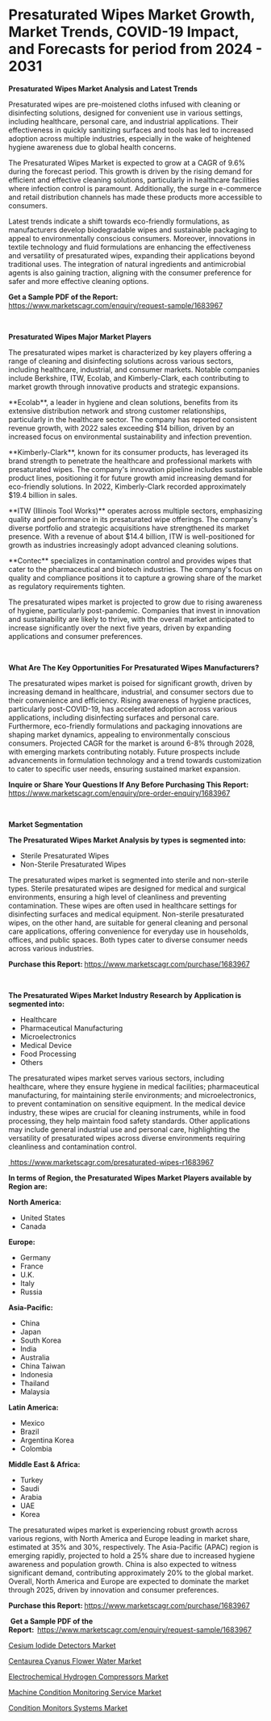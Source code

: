 <p><h1>Presaturated Wipes Market Growth, Market Trends, COVID-19 Impact, and Forecasts for period from 2024 - 2031</h1></p><p><strong>Presaturated Wipes Market Analysis and Latest Trends</strong></p>
<p><p>Presaturated wipes are pre-moistened cloths infused with cleaning or disinfecting solutions, designed for convenient use in various settings, including healthcare, personal care, and industrial applications. Their effectiveness in quickly sanitizing surfaces and tools has led to increased adoption across multiple industries, especially in the wake of heightened hygiene awareness due to global health concerns.</p><p>The Presaturated Wipes Market is expected to grow at a CAGR of 9.6% during the forecast period. This growth is driven by the rising demand for efficient and effective cleaning solutions, particularly in healthcare facilities where infection control is paramount. Additionally, the surge in e-commerce and retail distribution channels has made these products more accessible to consumers.</p><p>Latest trends indicate a shift towards eco-friendly formulations, as manufacturers develop biodegradable wipes and sustainable packaging to appeal to environmentally conscious consumers. Moreover, innovations in textile technology and fluid formulations are enhancing the effectiveness and versatility of presaturated wipes, expanding their applications beyond traditional uses. The integration of natural ingredients and antimicrobial agents is also gaining traction, aligning with the consumer preference for safer and more effective cleaning options.</p></p>
<p><strong>Get a Sample PDF of the Report:&nbsp;</strong> <a href="https://www.marketscagr.com/enquiry/request-sample/1683967?utm_campaign=1411&utm_medium=2&utm_source=Github&utm_content=ia&utm_term=15102024&utm_id=presaturated-wipes">https://www.marketscagr.com/enquiry/request-sample/1683967</a></p>
<p>&nbsp;</p>
<p><strong>Presaturated Wipes Major Market Players</strong></p>
<p><p>The presaturated wipes market is characterized by key players offering a range of cleaning and disinfecting solutions across various sectors, including healthcare, industrial, and consumer markets. Notable companies include Berkshire, ITW, Ecolab, and Kimberly-Clark, each contributing to market growth through innovative products and strategic expansions.</p><p>**Ecolab**, a leader in hygiene and clean solutions, benefits from its extensive distribution network and strong customer relationships, particularly in the healthcare sector. The company has reported consistent revenue growth, with 2022 sales exceeding $14 billion, driven by an increased focus on environmental sustainability and infection prevention.</p><p>**Kimberly-Clark**, known for its consumer products, has leveraged its brand strength to penetrate the healthcare and professional markets with presaturated wipes. The company's innovation pipeline includes sustainable product lines, positioning it for future growth amid increasing demand for eco-friendly solutions. In 2022, Kimberly-Clark recorded approximately $19.4 billion in sales.</p><p>**ITW (Illinois Tool Works)** operates across multiple sectors, emphasizing quality and performance in its presaturated wipe offerings. The company's diverse portfolio and strategic acquisitions have strengthened its market presence. With a revenue of about $14.4 billion, ITW is well-positioned for growth as industries increasingly adopt advanced cleaning solutions.</p><p>**Contec** specializes in contamination control and provides wipes that cater to the pharmaceutical and biotech industries. The company's focus on quality and compliance positions it to capture a growing share of the market as regulatory requirements tighten.</p><p>The presaturated wipes market is projected to grow due to rising awareness of hygiene, particularly post-pandemic. Companies that invest in innovation and sustainability are likely to thrive, with the overall market anticipated to increase significantly over the next five years, driven by expanding applications and consumer preferences.</p></p>
<p>&nbsp;</p>
<p><strong>What Are The Key Opportunities For Presaturated Wipes Manufacturers?</strong></p>
<p><p>The presaturated wipes market is poised for significant growth, driven by increasing demand in healthcare, industrial, and consumer sectors due to their convenience and efficiency. Rising awareness of hygiene practices, particularly post-COVID-19, has accelerated adoption across various applications, including disinfecting surfaces and personal care. Furthermore, eco-friendly formulations and packaging innovations are shaping market dynamics, appealing to environmentally conscious consumers. Projected CAGR for the market is around 6-8% through 2028, with emerging markets contributing notably. Future prospects include advancements in formulation technology and a trend towards customization to cater to specific user needs, ensuring sustained market expansion.</p></p>
<p><strong>Inquire or Share Your Questions If Any Before Purchasing This Report:</strong> <a href="https://www.marketscagr.com/enquiry/pre-order-enquiry/1683967?utm_campaign=1411&utm_medium=2&utm_source=Github&utm_content=ia&utm_term=15102024&utm_id=presaturated-wipes">https://www.marketscagr.com/enquiry/pre-order-enquiry/1683967</a></p>
<p>&nbsp;</p>
<p><strong>Market Segmentation</strong></p>
<p><strong>The Presaturated Wipes Market Analysis by types is segmented into:</strong></p>
<p><ul><li>Sterile Presaturated Wipes</li><li>Non-Sterile Presaturated Wipes</li></ul></p>
<p><p>The presaturated wipes market is segmented into sterile and non-sterile types. Sterile presaturated wipes are designed for medical and surgical environments, ensuring a high level of cleanliness and preventing contamination. These wipes are often used in healthcare settings for disinfecting surfaces and medical equipment. Non-sterile presaturated wipes, on the other hand, are suitable for general cleaning and personal care applications, offering convenience for everyday use in households, offices, and public spaces. Both types cater to diverse consumer needs across various industries.</p></p>
<p><strong>Purchase this Report:&nbsp;</strong><a href="https://www.marketscagr.com/purchase/1683967?utm_campaign=1411&utm_medium=2&utm_source=Github&utm_content=ia&utm_term=15102024&utm_id=presaturated-wipes">https://www.marketscagr.com/purchase/1683967</a></p>
<p>&nbsp;</p>
<p><strong>The Presaturated Wipes Market Industry Research by Application is segmented into:</strong></p>
<p><ul><li>Healthcare</li><li>Pharmaceutical Manufacturing</li><li>Microelectronics</li><li>Medical Device</li><li>Food Processing</li><li>Others</li></ul></p>
<p><p>The presaturated wipes market serves various sectors, including healthcare, where they ensure hygiene in medical facilities; pharmaceutical manufacturing, for maintaining sterile environments; and microelectronics, to prevent contamination on sensitive equipment. In the medical device industry, these wipes are crucial for cleaning instruments, while in food processing, they help maintain food safety standards. Other applications may include general industrial use and personal care, highlighting the versatility of presaturated wipes across diverse environments requiring cleanliness and contamination control.</p></p>
<p><a href="https://www.marketscagr.com/presaturated-wipes-r1683967?utm_campaign=1411&utm_medium=2&utm_source=Github&utm_content=ia&utm_term=15102024&utm_id=presaturated-wipes">&nbsp;https://www.marketscagr.com/presaturated-wipes-r1683967</a></p>
<p><strong>In terms of Region, the Presaturated Wipes Market Players available by Region are:</strong></p>
<p>
    <p> <strong> North America: </strong>
        <ul>
            <li>United States</li>
            <li>Canada</li>
        </ul>
        </p> 
    <p> <strong> Europe: </strong>
        <ul>
            <li>Germany</li>
            <li>France</li>
            <li>U.K.</li>
            <li>Italy</li>
            <li>Russia</li>
        </ul>
        </p> 
    <p> <strong> Asia-Pacific: </strong>
        <ul>
            <li>China</li>
            <li>Japan</li>
            <li>South Korea</li>
            <li>India</li>
            <li>Australia</li>
            <li>China Taiwan</li>
            <li>Indonesia</li>
            <li>Thailand</li>
            <li>Malaysia</li>
        </ul>
        </p> 
    <p> <strong> Latin America: </strong>
        <ul>
            <li>Mexico</li>
            <li>Brazil</li>
            <li>Argentina Korea</li>
            <li>Colombia</li>
        </ul>
        </p> 
    <p> <strong> Middle East & Africa: </strong>
        <ul>
            <li>Turkey</li>
            <li>Saudi</li>
            <li>Arabia</li>
            <li>UAE</li>
            <li>Korea</li>
        </ul>
    </p>
    </p>
<p><p>The presaturated wipes market is experiencing robust growth across various regions, with North America and Europe leading in market share, estimated at 35% and 30%, respectively. The Asia-Pacific (APAC) region is emerging rapidly, projected to hold a 25% share due to increased hygiene awareness and population growth. China is also expected to witness significant demand, contributing approximately 20% to the global market. Overall, North America and Europe are expected to dominate the market through 2025, driven by innovation and consumer preferences.</p></p>
<p><strong>Purchase this Report: </strong><a href="https://www.marketscagr.com/purchase/1683967?utm_campaign=1411&utm_medium=2&utm_source=Github&utm_content=ia&utm_term=15102024&utm_id=presaturated-wipes">https://www.marketscagr.com/purchase/1683967</a></p>
<p>&nbsp;<strong>Get a Sample PDF of the Report:&nbsp;&nbsp;</strong><a href="https://www.marketscagr.com/enquiry/request-sample/1683967?utm_campaign=1411&utm_medium=2&utm_source=Github&utm_content=ia&utm_term=15102024&utm_id=presaturated-wipes">https://www.marketscagr.com/enquiry/request-sample/1683967</a></p>
<p><strong></strong></p>
<p><p><a href="https://github.com/phoebe476t/Market-Research-Report-List-1/blob/main/cesium-iodide-detectors-market.md?utm_campaign=1411&utm_medium=2&utm_source=Github&utm_content=ia&utm_term=15102024&utm_id=presaturated-wipes">Cesium Iodide Detectors Market</a></p><p><a href="https://github.com/sandygraoj2/Market-Research-Report-List-1/blob/main/centaurea-cyanus-flower-water-market.md?utm_campaign=1411&utm_medium=2&utm_source=Github&utm_content=ia&utm_term=15102024&utm_id=presaturated-wipes">Centaurea Cyanus Flower Water Market</a></p><p><a href="https://www.linkedin.com/pulse/electrochemical-hydrogen-compressors-market-industry-trends-fepze?trk=public_post_embed_feed-article-content&utm_campaign=1411&utm_medium=2&utm_source=Github&utm_content=ia&utm_term=15102024&utm_id=presaturated-wipes">Electrochemical Hydrogen Compressors Market</a></p><p><a href="https://www.linkedin.com/pulse/machine-condition-monitoring-service-market-research-report-forecast-u0odf?utm_campaign=1411&utm_medium=2&utm_source=Github&utm_content=ia&utm_term=15102024&utm_id=presaturated-wipes">Machine Condition Monitoring Service Market</a></p><p><a href="https://www.linkedin.com/pulse/condition-monitors-systems-market-growth-outlook-from-2024-zqrlf?trk=public_post_embed_feed-article-content&utm_campaign=1411&utm_medium=2&utm_source=Github&utm_content=ia&utm_term=15102024&utm_id=presaturated-wipes">Condition Monitors Systems Market</a></p></p>